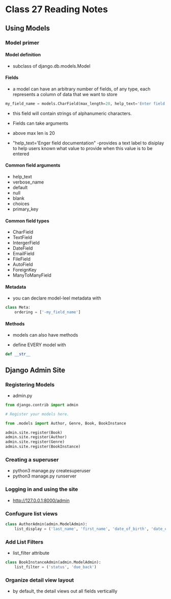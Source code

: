 # Class 27 Reading Notes

## Using Models

### Model primer

#### Model definition

- subclass of django.db.models.Model 

#### Fields

- a model can have an arbitrary number of fields, of any type, each represents a column of data that we want to store

```py
my_field_name = models.CharField(max_length=20, help_text='Enter field documentation')
```

- this field will contain strings of alphanumeric characters. 

- Fields can take arguments

- above max len is 20

- "help_text='Enger field documentation"
    -provides a text label to disiplay to help users known what value to provide when this value is to be entered

#### Common field arguments

- help_text
- verbose_name
- default
- null
- blank
- choices
- primary_key

#### Common field types

- CharField
- TextField
- IntergerField
- DateField
- EmailField
- FileField
- AutoField
- ForeignKey
- ManyToManyField

#### Metadata

- you can declare model-leel metadata with 

```py
class Meta:
    ordering = ['-my_field_name']

```

#### Methods

- models can also have methods

- define EVERY model with

```py
def __str__
 ```

## Django Admin Site

### Registering Models

- admin.py

```py
from django.contrib import admin

# Register your models here.

from .models import Author, Genre, Book, BookInstance

admin.site.register(Book)
admin.site.register(Author)
admin.site.register(Genre)
admin.site.register(BookInstance)

```

### Creating a superuser

- python3 manage.py createsuperuser
- python3 manage.py runserver

### Logging in and using the site

- http://127.0.0.1:8000/admin

### Confugure list views

```py
class AuthorAdmin(admin.ModelAdmin):
    list_display = ('last_name', 'first_name', 'date_of_birth', 'date_of_death')
```

### Add List Filters

- list_filter attribute

```py
class BookInstanceAdmin(admin.ModelAdmin):
    list_filter = ('status', 'due_back')

```

### Organize detail view layout

- by default, the detail views out all fields verticallly

